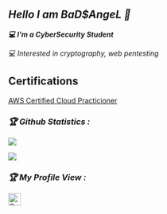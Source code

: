 <h2><b><i>Hello I am BaD$AngeL 👋</i></b></h2>

<b><i>💻 I'm a CyberSecurity Student</i></b>

<i>💻 Interested in cryptography, web pentesting</i>

## Certifications

[AWS Certified Cloud Practicioner](https://www.credly.com/badges/c1c03aa6-9ff9-472e-bb74-68e19751687e)


<h3><b><i>🏆 Github Statistics :</i></b></h3>

<a href="https://github.com/ulambayar0511"><img src="https://github-profile-trophy.vercel.app/?username=ulambayar0511&theme=darkhub&margin-w=13&margin-h=15&column=7"/></a>

<a href="https://github.com/anuraghazra/github-readme-stats">
  <img src="https://github-readme-stats.vercel.app/api?username=ulambayar0511&show_icons=true&theme=midnight-purple&line_height=24&hide=stars&bg_color=0d1117" />
</a>


<h3><b><i>🏆 My Profile View :</i></b></h3>
<a href="https://github.com/ulambayar0511"><img height="25" title="Counter" src="https://komarev.com/ghpvc/?username=ulambayar0511&color=blueviolet&style=flat-square"></a>
